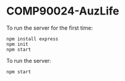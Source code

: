 # COMP90024-AuzLife

To run the server for the first time:
```
npm install express
npm init
npm start
```

To run the server:
```
npm start
```






